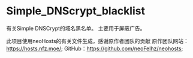 # Simple_DNScrypt_blacklist
有关Simple DNSCrypt的域名黑名单。
主要用于屏蔽广告。

此项目使用neoHosts的有关文件生成，感谢原作者团队的贡献
原作团队网站：https://hosts.nfz.moe/; GitHub：https://github.com/neoFelhz/neohosts;
